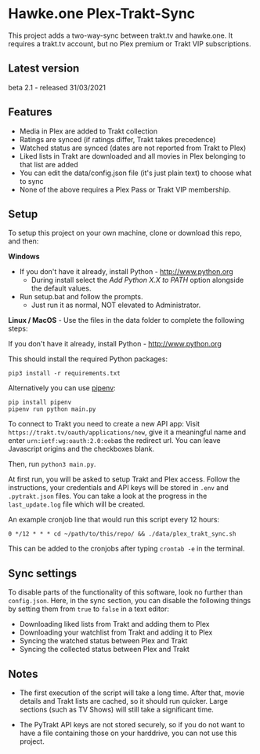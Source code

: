 # Hawke.one Plex-Trakt-Sync

This project adds a two-way-sync between trakt.tv and hawke.one. 
It requires a trakt.tv account, but no Plex premium or Trakt VIP subscriptions.

## Latest version
beta 2.1 - released 31/03/2021

## Features

 - Media in Plex are added to Trakt collection
 - Ratings are synced (if ratings differ, Trakt takes precedence)
 - Watched status are synced (dates are not reported from Trakt to Plex)
 - Liked lists in Trakt are downloaded and all movies in Plex belonging to that
   list are added
 - You can edit the data/config.json file (it's just plain text) to choose what to sync
 - None of the above requires a Plex Pass or Trakt VIP membership.

## Setup

To setup this project on your own machine, clone or download this repo, and then:

**Windows**
* If you don't have it already, install Python - http://www.python.org  
   * During install select the *Add Python X.X to PATH* option alongside the default values.  
* Run setup.bat and follow the prompts.  
   * Just run it as normal, NOT elevated to Administrator.


**Linux / MacOS** - Use the files in the data folder to complete the following steps:

If you don't have it already, install Python - http://www.python.org

This should install the required Python packages:
```
pip3 install -r requirements.txt
```

Alternatively you can use [pipenv]:
```
pip install pipenv
pipenv run python main.py
```

[pipenv]: https://pipenv.pypa.io/


To connect to Trakt you need to create a new API app: Visit
`https://trakt.tv/oauth/applications/new`, give it a meaningful name and enter
`urn:ietf:wg:oauth:2.0:oob`as the redirect url. You can leave Javascript
origins and the checkboxes blank.

Then, run `python3 main.py`.

At first run, you will be asked to setup Trakt and Plex access.
Follow the instructions, your credentials and API keys will be stored in
`.env` and `.pytrakt.json` files.
You can take a look at the progress in the `last_update.log` file which will
be created. 

An example cronjob line that would run this script every 12 hours:

```
0 */12 * * * cd ~/path/to/this/repo/ && ./data/plex_trakt_sync.sh
```

This can be added to the cronjobs after typing `crontab -e` in the terminal.

## Sync settings

To disable parts of the functionality of this software, look no further than
`config.json`. Here, in the sync section, you can disable the following things
by setting them from `true` to `false` in a text editor:

 - Downloading liked lists from Trakt and adding them to Plex
 - Downloading your watchlist from Trakt and adding it to Plex
 - Syncing the watched status between Plex and Trakt
 - Syncing the collected status between Plex and Trakt

## Notes

 - The first execution of the script will take a long time. 
   After that, movie details and Trakt lists are cached, so it should run 
   quicker. Large sections (such as TV Shows) will still take a significant time.

 - The PyTrakt API keys are not stored securely, so if you do not want to have
   a file containing those on your harddrive, you can not use this project.
